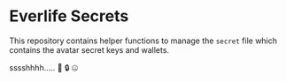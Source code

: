 # Everlife Secrets

This repository contains helper functions to manage the `secret` file which contains the avatar secret keys and wallets.

sssshhhh….. 🤫 🔒 🤐


